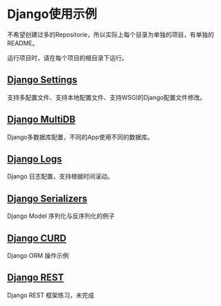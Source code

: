 # Django使用示例

不希望创建过多的Repositorie，所以实际上每个目录为单独的项目，有单独的README。

运行项目时，请在每个项目的根目录下运行。

## [Django Settings](https://github.com/blackmatrix7/django-examples/tree/master/django_settings)

支持多配置文件、支持本地配置文件、支持WSGI的Django配置文件修改。

## [Django MultiDB](https://github.com/blackmatrix7/django-examples/tree/master/django_multidb)

Django多数据库配置，不同的App使用不同的数据库。

## [Django Logs](https://github.com/blackmatrix7/django-examples/tree/master/django_logs)

Django 日志配置，支持根据时间滚动。

## [Django Serializers](https://github.com/blackmatrix7/django-examples/tree/master/django_serializers)

Django Model 序列化与反序列化的例子

## [Django CURD](https://github.com/blackmatrix7/django-examples/tree/master/django_curd)

Django ORM 操作示例

## [Django REST](https://github.com/blackmatrix7/django-examples/tree/master/django_rest)

Django REST 框架练习，未完成